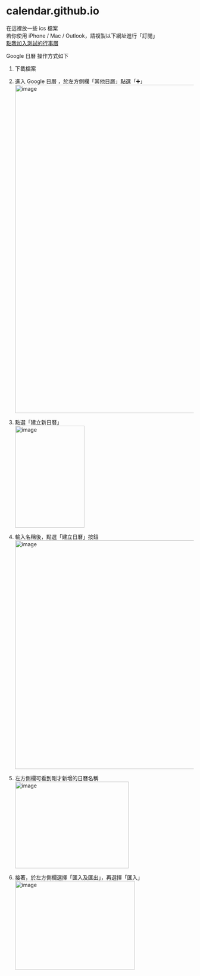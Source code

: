 # calendar.github.io
在這裡放一些 ics 檔案  
若你使用 iPhone / Mac / Outlook，請複製以下網址進行「訂閱」  
[點我加入測試的行事曆](https://nola-id.github.io/calendar.github.io/my-calendar/calendar.ics)

Google 日曆 操作方式如下  
1. 下載檔案

2. 進入 Google 日曆 ，於左方側欄「其他日曆」點選「➕」
   <img width="982" height="880" alt="image" src="https://github.com/user-attachments/assets/7b39a9a0-1f05-4242-b60a-dd409d5282eb" />

3. 點選「建立新日曆」  
   <img width="186" height="273" alt="image" src="https://github.com/user-attachments/assets/3e256d1e-b6d5-4db3-a87e-0e41575cea6b" />

4. 輸入名稱後，點選「建立日曆」按鈕  
   <img width="521" height="613" alt="image" src="https://github.com/user-attachments/assets/9f1d3f39-645f-41c2-b992-f71dcf7bfd8e" />

5. 左方側欄可看到剛才新增的日曆名稱  
   <img width="305" height="232" alt="image" src="https://github.com/user-attachments/assets/bd8ea888-0d4a-480d-8e6a-a6eeab4784fa" />

6. 接著，於左方側欄選擇「匯入及匯出」，再選擇「匯入」  
   <img width="321" height="238" alt="image" src="https://github.com/user-attachments/assets/601a9063-bab0-4cfb-b47a-a307364d095a" />
